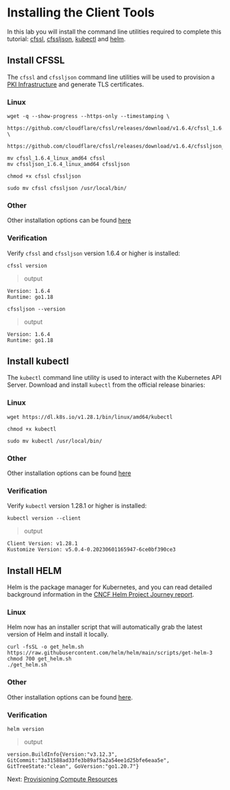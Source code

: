 # Installing the Client Tools

In this lab you will install the command line utilities required to complete this tutorial: [cfssl](https://github.com/cloudflare/cfssl), [cfssljson](https://github.com/cloudflare/cfssl), [kubectl](https://kubernetes.io/docs/tasks/tools/install-kubectl) and [helm](https://www.cncf.io/cncf-helm-project-journey/).


## Install CFSSL

The `cfssl` and `cfssljson` command line utilities will be used to provision a [PKI Infrastructure](https://en.wikipedia.org/wiki/Public_key_infrastructure) and generate TLS certificates.

### Linux

```
wget -q --show-progress --https-only --timestamping \
  https://github.com/cloudflare/cfssl/releases/download/v1.6.4/cfssl_1.6.4_linux_amd64 \
  https://github.com/cloudflare/cfssl/releases/download/v1.6.4/cfssljson_1.6.4_linux_amd64
```

```
mv cfssl_1.6.4_linux_amd64 cfssl
mv cfssljson_1.6.4_linux_amd64 cfssljson

chmod +x cfssl cfssljson
```

```
sudo mv cfssl cfssljson /usr/local/bin/
```

### Other

Other installation options can be found [here](https://github.com/cloudflare/cfssl#installation)

### Verification

Verify `cfssl` and `cfssljson` version 1.6.4 or higher is installed:

```
cfssl version
```

> output

```
Version: 1.6.4
Runtime: go1.18
```

```
cfssljson --version
```

> output

```
Version: 1.6.4
Runtime: go1.18
```

## Install kubectl

The `kubectl` command line utility is used to interact with the Kubernetes API Server. Download and install `kubectl` from the official release binaries:

### Linux

```
wget https://dl.k8s.io/v1.28.1/bin/linux/amd64/kubectl
```

```
chmod +x kubectl
```

```
sudo mv kubectl /usr/local/bin/
```

### Other

Other installation options can be found [here](https://kubernetes.io/docs/tasks/tools/)

### Verification

Verify `kubectl` version 1.28.1 or higher is installed:

```
kubectl version --client
```

> output

```
Client Version: v1.28.1
Kustomize Version: v5.0.4-0.20230601165947-6ce0bf390ce3
```

## Install HELM

Helm is the package manager for Kubernetes, and you can read detailed background information in the [CNCF Helm Project Journey report](https://www.cncf.io/cncf-helm-project-journey/).

### Linux

Helm now has an installer script that will automatically grab the latest version of Helm and install it locally.

```
curl -fsSL -o get_helm.sh https://raw.githubusercontent.com/helm/helm/main/scripts/get-helm-3
chmod 700 get_helm.sh
./get_helm.sh
```

### Other

Other installation options can be found [here](https://helm.sh/docs/intro/install/).

### Verification

```
helm version
```

> output

```
version.BuildInfo{Version:"v3.12.3", GitCommit:"3a31588ad33fe3b89af5a2a54ee1d25bfe6eaa5e", GitTreeState:"clean", GoVersion:"go1.20.7"}
```

Next: [Provisioning Compute Resources](03-compute-resources.md)
